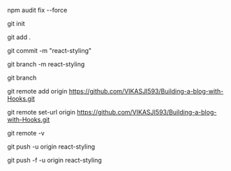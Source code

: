 npm audit fix --force  
 
 git init

git add .

git commit -m "react-styling"

git branch -m react-styling

git branch

git remote add origin https://github.com/VIKASJI593/Building-a-blog-with-Hooks.git


git remote set-url origin https://github.com/VIKASJI593/Building-a-blog-with-Hooks.git

git remote -v

git push -u origin react-styling

git push -f -u origin react-styling
    
